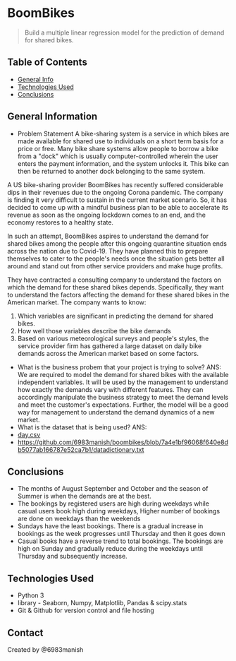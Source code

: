 # BoomBikes 
> Build a multiple linear regression model for the prediction of demand for shared bikes.

## Table of Contents
* [General Info](#general-information)
* [Technologies Used](#technologies-used)
* [Conclusions](#conclusions)


## General Information
- Problem Statement
A bike-sharing system is a service in which bikes are made available for shared use to individuals on a short term basis for a price or free. Many bike share systems allow people to borrow a bike from a "dock" which is usually computer-controlled wherein the user enters the payment information, and the system unlocks it. This bike can then be returned to another dock belonging to the same system.

A US bike-sharing provider BoomBikes has recently suffered considerable dips in their revenues due to the ongoing Corona pandemic. The company is finding it very difficult to sustain in the current market scenario. So, it has decided to come up with a mindful business plan to be able to accelerate its revenue as soon as the ongoing lockdown comes to an end, and the economy restores to a healthy state. 

In such an attempt, BoomBikes aspires to understand the demand for shared bikes among the people after this ongoing quarantine situation ends across the nation due to Covid-19. They have planned this to prepare themselves to cater to the people's needs once the situation gets better all around and stand out from other service providers and make huge profits.

They have contracted a consulting company to understand the factors on which the demand for these shared bikes depends. Specifically, they want to understand the factors affecting the demand for these shared bikes in the American market. The company wants to know:

1. Which variables are significant in predicting the demand for shared bikes.
2. How well those variables describe the bike demands
3. Based on various meteorological surveys and people's styles, the service provider firm has gathered a large dataset on daily bike demands across the American market based on some factors. 

- What is the business probem that your project is trying to solve?
ANS: We are required to model the demand for shared bikes with the available independent variables. It will be used by the management to understand how exactly the demands vary with different features. They can accordingly manipulate the business strategy to meet the demand levels and meet the customer's expectations. Further, the model will be a good way for management to understand the demand dynamics of a new market. 
- What is the dataset that is being used?
ANS:
- [day.csv](https://github.com/6983manish/boombikes/blob/7a4e1bf96068f640e8db5077ab166787e52ca7b1/day.csv)
- https://github.com/6983manish/boombikes/blob/7a4e1bf96068f640e8db5077ab166787e52ca7b1/datadictionary.txt


## Conclusions
- The months of August September and October and the season of Summer is when the demands are at the best.
- The bookings by registered users are high during weekdays while casual users book high during weekdays, Higher number of bookings are done on weekdays than the weekends
- Sundays have the least bookings. There is a gradual increase in bookings as the week progresses until Thursday and then it goes down
- Casual books have a reverse trend to total bookings. The bookings are high on Sunday and gradually reduce during the weekdays until Thursday and subsequently increase.

## Technologies Used
- Python 3
- library - Seaborn, Numpy, Matplotlib, Pandas & scipy.stats
- Git & Github for version control and file hosting


## Contact
Created by @6983manish 
